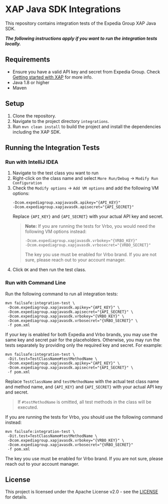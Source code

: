 # XAP Java SDK Integrations

This repository contains integration tests of the Expedia Group XAP Java SDK.

_**The following instructions apply if you want to run the integration tests locally.**_

## Requirements

- Ensure you have a valid API key and secret from Expedia Group.
  Check [Getting started with XAP](https://developers.expediagroup.com/xap/products/xap/set-up/getting-started)
  for more info.
- Java 1.8 or higher
- Maven

## Setup

1. Clone the repository.
2. Navigate to the project directory `integrations`.
3. Run `mvn clean install` to build the project and install the dependencies including the XAP SDK.

## Running the Integration Tests

### Run with IntelliJ IDEA

1. Navigate to the test class you want to run
2. Right-click on the class name and select `More Run/Debug` -> `Modify Run Configuration`
3. Check the `Modify options` -> `Add VM options` and add the following VM options:
    ```
    -Dcom.expediagroup.xapjavasdk.apikey="{API_KEY}"
    -Dcom.expediagroup.xapjavasdk.apisecret="{API_SECRET}"
    ```
   Replace `{API_KEY}` and `{API_SECRET}` with your actual API key and secret.
   > **Note:** If you are running the tests for Vrbo, you would need the following VM options
   instead:
   > ```
    > -Dcom.expediagroup.xapjavasdk.vrbokey="{VRBO_KEY}"
    > -Dcom.expediagroup.xapjavasdk.vrbosecret="{VRBO_SECRET}"
    > ```
   > The key you use must be enabled for Vrbo brand. If you are not sure, please reach out to your
   account manager.
4. Click `OK` and then run the test class.

### Run with Command Line

Run the following command to run all integration tests:

```
mvn failsafe:integration-test \
 -Dcom.expediagroup.xapjavasdk.apikey="{API_KEY}" \
 -Dcom.expediagroup.xapjavasdk.apisecret="{API_SECRET}" \
 -Dcom.expediagroup.xapjavasdk.vrbokey="{VRBO_KEY}" \
 -Dcom.expediagroup.xapjavasdk.vrbosecret="{VRBO_SECRET}" \
 -f pom.xml
```

If your key is enabled for both Expedia and Vrbo brands, you may use the same key and secret
pair for the placeholders. Otherwise, you may run the tests separately by providing only the
required key and secret. For example:

```
mvn failsafe:integration-test \
 -Dit.test=TestClassName#testMethodName \
 -Dcom.expediagroup.xapjavasdk.apikey="{API_KEY}" \
 -Dcom.expediagroup.xapjavasdk.apisecret="{API_SECRET}" \
 -f pom.xml
```

Replace `TestClassName` and `testMethodName` with the actual test class name and method name,
and `{API_KEY}` and `{API_SECRET}` with your actual API key and secret.
> If `#testMethodName` is omitted, all test methods in the class will be executed.

If you are running the tests for Vrbo, you should use the following command instead:

```
mvn failsafe:integration-test \
 -Dit.test=TestClassName#testMethodName \
 -Dcom.expediagroup.xapjavasdk.vrbokey="{VRBO_KEY}" \
 -Dcom.expediagroup.xapjavasdk.vrbosecret="{VRBO_SECRET}"
 -f pom.xml
```

The key you use must be enabled for Vrbo brand. If you are not sure, please reach out to your
account manager.

## License

This project is licensed under the Apache License v2.0 - see the [LICENSE](../../LICENSE) for details.
